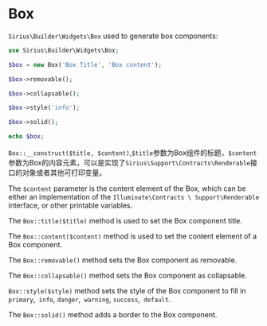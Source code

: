 # Box

`Sirius\Builder\Widgets\Box` used to generate box components:

```php
use Sirius\Builder\Widgets\Box;

$box = new Box('Box Title', 'Box content');

$box->removable();

$box->collapsable();

$box->style('info');

$box->solid();

echo $box;

```

`Box::__construct($title, $content)`,`$title`参数为Box组件的标题，`$content`参数为Box的内容元素，可以是实现了`Sirius\Support\Contracts\Renderable`接口的对象或者其他可打印变量。

The `$content` parameter is the content element of the Box, which can be either an implementation of the `Illuminate\Contracts \ Support\Renderable` interface, or other printable variables.

The `Box::title($title)` method is used to set the Box component title.

The `Box::content($content)` method is used to set the content element of a Box component.

The `Box::removable()` method sets the Box component as removable.

The `Box::collapsable()` method sets the Box component as collapsable.

`Box::style($style)` method sets the style of the Box component to fill in `primary`,` info`, `danger`,` warning`, `success`,` default`.

The `Box::solid()` method adds a border to the Box component.


